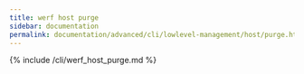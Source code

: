 ```yaml
---
title: werf host purge
sidebar: documentation
permalink: documentation/advanced/cli/lowlevel-management/host/purge.html
---
```


{% include /cli/werf_host_purge.md %}
